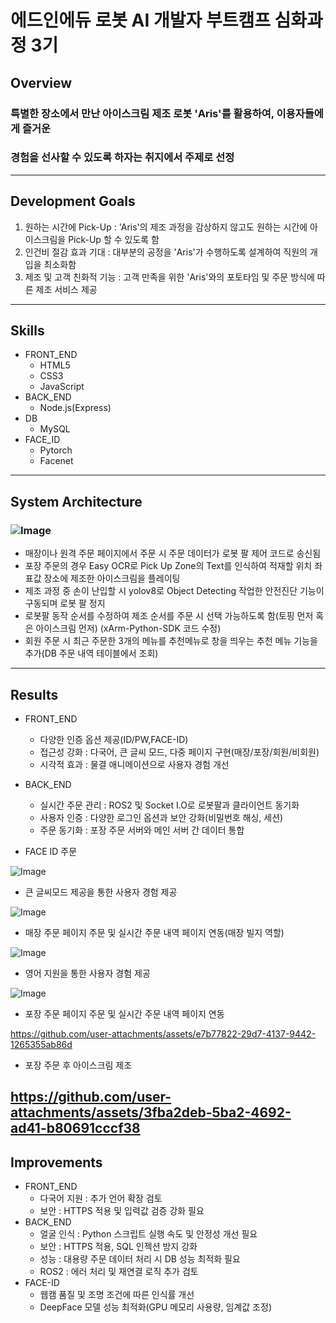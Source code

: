 # 에드인에듀 로봇 AI 개발자 부트캠프 심화과정 3기
## Overview
### 특별한 장소에서 만난 아이스크림 제조 로봇 'Aris'를 활용하여, 이용자들에게 즐거운 
### 경험을 선사할 수 있도록 하자는 취지에서 주제로 선정
---
## Development Goals
1. 원하는 시간에 Pick-Up : 'Aris'의 제조 과정을 감상하지 않고도 원하는 시간에 아이스크림을 Pick-Up 할 수 있도록 함
2. 인건비 절감 효과 기대 : 대부분의 공정을 'Aris'가 수행하도록 설계하여 직원의 개입을 최소화함
3. 제조 및 고객 친화적 기능 : 고객 만족을 위한 'Aris'와의 포토타임 및 주문 방식에 따른 제조 서비스 제공
---
## Skills
+ FRONT_END
  + HTML5
  + CSS3
  + JavaScript
+ BACK_END
  + Node.js(Express)
+ DB
  + MySQL
+ FACE_ID
  + Pytorch
  + Facenet
---
## System Architecture
### ![Image](https://github.com/user-attachments/assets/a802b279-f6e9-47c4-b387-2384f48a1b0e)
+ 매장이나 원격 주문 페이지에서 주문 시 주문 데이터가 로봇 팔 제어 코드로 송신됨
+ 포장 주문의 경우 Easy OCR로 Pick Up Zone의 Text를 인식하여 적재할 위치 좌표값 장소에 제조한 아이스크림을 플레이팅
+ 제조 과정 중 손이 난입할 시 yolov8로 Object Detecting 작업한 안전진단 기능이 구동되며 로봇 팔 정지
+ 로봇팔 동작 순서를 수정하여 제조 순서를 주문 시 선택 가능하도록 함(토핑 먼저 혹은 아이스크림 먼저) (xArm-Python-SDK 코드 수정)
+ 회원 주문 시 최근 주문한 3개의 메뉴를 추천메뉴로 창을 띄우는 추천 메뉴 기능을 추가(DB 주문 내역 테이블에서 조회)
---
## Results
+ FRONT_END
  + 다양한 인증 옵션 제공(ID/PW,FACE-ID)
  + 접근성 강화 : 다국어, 큰 글씨 모드, 다중 페이지 구현(매장/포장/회원/비회원)
  + 시각적 효과 : 물결 애니메이션으로 사용자 경험 개선
+ BACK_END
  + 실시간 주문 관리 : ROS2 및 Socket I.O로 로봇팔과 클라이언트 동기화
  + 사용자 인증 : 다양한 로그인 옵션과 보안 강화(비밀번호 해싱, 세션)
  + 주문 동기화 : 포장 주문 서버와 메인 서버 간 데이터 통합
 

+ FACE ID 주문


![Image](https://github.com/user-attachments/assets/6425bd51-bd0d-420b-b912-07c3d897a0d4)


+ 큰 글씨모드 제공을 통한 사용자 경험 제공


![Image](https://github.com/user-attachments/assets/ba3b9ccc-ad7e-40a2-819c-87a3030cdf9b)
+ 매장 주문 페이지 주문 및 실시간 주문 내역 페이지 연동(매장 빌지 역할)


![Image](https://github.com/user-attachments/assets/36bb9609-c7be-4d89-b90c-352103ce6fec)


+ 영어 지원을 통한 사용자 경험 제공


![Image](https://github.com/user-attachments/assets/21be9ee2-b53f-4bad-aef0-fc5f4f45b9ce)
+ 포장 주문 페이지 주문 및 실시간 주문 내역 페이지 연동


https://github.com/user-attachments/assets/e7b77822-29d7-4137-9442-1265355ab86d

+ 포장 주문 후 아이스크림 제조

https://github.com/user-attachments/assets/3fba2deb-5ba2-4692-ad41-b80691cccf38
---
## Improvements
+ FRONT_END
  + 다국어 지원 : 추가 언어 확장 검토
  + 보안 : HTTPS 적용 및 입력값 검증 강화 필요
+ BACK_END
  + 얼굴 인식 : Python 스크립트 실행 속도 및 안정성 개선 필요
  + 보안 : HTTPS 적용, SQL 인젝션 방지 강화
  + 성능 : 대용량 주문 데이터 처리 시 DB 성능 최적화 필요
  + ROS2 : 에러 처리 및 재연결 로직 추가 검토
+ FACE-ID
  + 웹캠 품질 및 조명 조건에 따른 인식률 개선
  + DeepFace 모델 성능 최적화(GPU 메모리 사용량, 임계값 조정)












